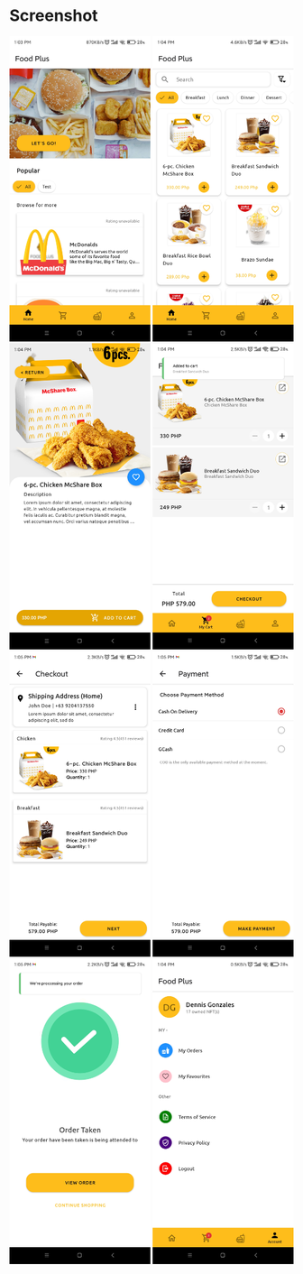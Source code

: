 # Screenshot

<p align="middle">
    <img src="./screenshot/1.jpg" alt="1" width="250"/>
    <img src="./screenshot/2.jpg" alt="2" width="250"/>
    <img src="./screenshot/3.jpg" alt="3" width="250"/>
    <img src="./screenshot/4.jpg" alt="4" width="250"/>
    <img src="./screenshot/5.jpg" alt="5" width="250"/>
    <img src="./screenshot/6.jpg" alt="6" width="250"/>
    <img src="./screenshot/7.jpg" alt="7" width="250"/>
    <img src="./screenshot/8.jpg" alt="8" width="250"/>
</p>